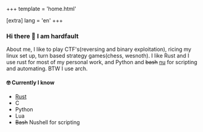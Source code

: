 +++
template = 'home.html'

[extra]
lang = 'en'
+++


### Hi there 👋 I am hardfault

About me, I like to play CTF's(reversing and binary exploitation), ricing my linux set up, turn based strategy games(chess, wesnoth).
I like Rust and I use rust for most of my personal work, and Python and ~~bash~~ [nu](https://www.nushell.sh/) for scripting and automating. BTW I use arch.

#### 🤓 Currently I know
- [Rust](https://www.rust-lang.org/)
- C
- Python
- Lua
- ~~Bash~~ Nushell for scripting

